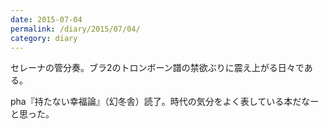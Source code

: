 ```yaml
---
date: 2015-07-04
permalink: /diary/2015/07/04/
category: diary
---
```


セレーナの管分奏。ブラ2のトロンボーン譜の禁欲ぶりに震え上がる日々である。

pha『持たない幸福論』（幻冬舎）読了。時代の気分をよく表している本だなーと思った。